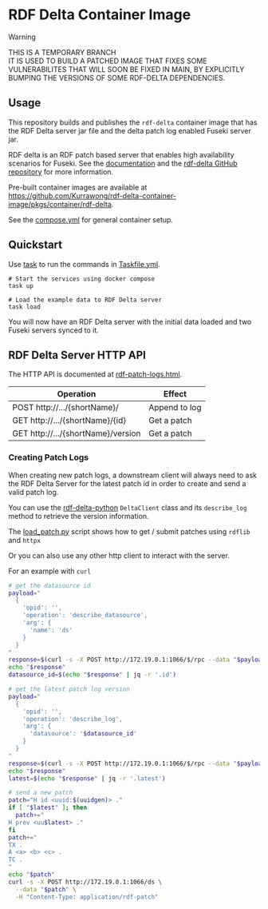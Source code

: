 # RDF Delta Container Image

> [!WARNING]
> THIS IS A TEMPORARY BRANCH  
> IT IS USED TO BUILD A PATCHED IMAGE THAT FIXES SOME VULNERABILITES THAT WILL SOON
> BE FIXED IN MAIN, BY EXPLICITLY BUMPING THE VERSIONS OF SOME RDF-DELTA
> DEPENDENCIES.

## Usage

This repository builds and publishes the `rdf-delta` container image that has
the RDF Delta server jar file and the delta patch log enabled Fuseki server jar.

RDF delta is an RDF patch based server that enables high availability scenarios for
Fuseki. See the [documentation](https://afs.github.io/rdf-delta/)
and the [rdf-delta GitHub repository](https://github.com/afs/rdf-delta)
for more information.

Pre-built container images are available at
https://github.com/Kurrawong/rdf-delta-container-image/pkgs/container/rdf-delta.

See the [compose.yml](compose.yml) for general container setup.

## Quickstart

Use [task](https://taskfile.dev) to run the commands in [Taskfile.yml](Taskfile.yml).

```shell
# Start the services using docker compose
task up

# Load the example data to RDF Delta server
task load
```

You will now have an RDF Delta server with the initial data loaded and two
Fuseki servers synced to it.

## RDF Delta Server HTTP API

The HTTP API is documented at
[rdf-patch-logs.html](https://afs.github.io/rdf-delta/rdf-patch-logs.html).

| Operation                          | Effect        |
| ---------------------------------- | ------------- |
| POST http://.../{shortName}/       | Append to log |
| GET http://.../{shortName}/{id}    | Get a patch   |
| GET http://.../{shortName}/version | Get a patch   |

### Creating Patch Logs

When creating new patch logs, a downstream client will always need to ask
the RDF Delta Server for the latest patch id in order to create and send a
valid patch log.

You can use the [rdf-delta-python](https://github.com/Kurrawong/rdf-delta-python)
`DeltaClient` class and its `describe_log` method to retrieve the version information.

The [load_patch.py](./load_patch.py) script shows how to get / submit patches using
`rdflib` and `httpx`

Or you can also use any other http client to interact with the server.

For an example with `curl`

```bash
# get the datasource id
payload="
  {
    'opid': '',
    'operation': 'describe_datasource',
    'arg': {
      'name': 'ds'
    }
  }
"
response=$(curl -s -X POST http://172.19.0.1:1066/$/rpc --data "$payload")
echo "$response"
datasource_id=$(echo "$response" | jq -r '.id')

# get the latest patch log version
payload="
  {
    'opid': '',
    'operation': 'describe_log',
    'arg': {
      'datasource': '$datasource_id'
    }
  }
"
response=$(curl -s -X POST http://172.19.0.1:1066/$/rpc --data "$payload")
echo "$response"
latest=$(echo "$response" | jq -r '.latest')

# send a new patch
patch="H id <uuid:$(uuidgen)> ."
if [ "$latest" ]; then
  patch+="
H prev <uu$latest> ."
fi
patch+="
TX .
A <a> <b> <c> .
TC .
"
echo "$patch"
curl -s -X POST http://172.19.0.1:1066/ds \
  --data "$patch" \
  -H "Content-Type: application/rdf-patch"
```

